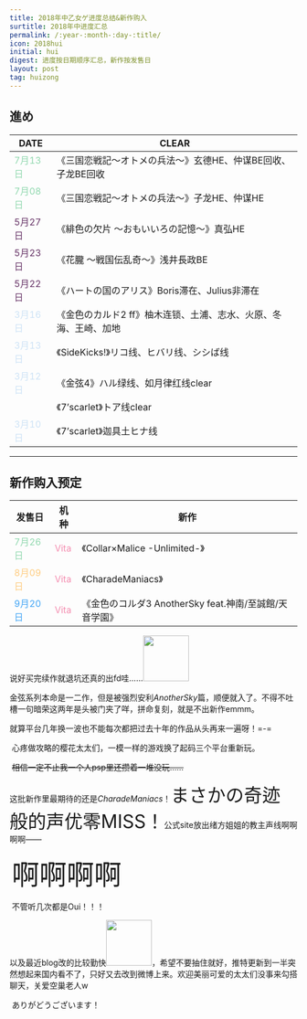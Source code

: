 ```yaml
---
title: 2018年中乙女ゲ进度总结&新作购入
surtitle: 2018年中进度汇总
permalink: /:year-:month-:day-:title/
icon: 2018hui
initial: hui
digest: 进度按日期顺序汇总，新作按发售日
layout: post
tag: huizong
---
```


## 進め

| DATE                                | CLEAR                                                        |
| ----------------------------------- | ------------------------------------------------------------ |
| <font color="91d8af">7月13日</font> | 《三国恋戦記～オトメの兵法～》玄德HE、仲谋BE回收、子龙BE回收 |
| <font color="91d8af">7月08日</font> | 《三国恋戦記～オトメの兵法～》子龙HE、仲谋HE                 |
| <font color="663366">5月27日</font> | 《緋色の欠片 ～おもいいろの記憶～》真弘HE                    |
| <font color="663366">5月23日</font> | 《花朧 ～戦国伝乱奇～》浅井長政BE                            |
| <font color="663366">5月22日</font> | 《ハートの国のアリス》Boris滞在、Julius非滞在                |
| <font color="CEE3F6">3月16日</font> | 《金色のカルド2 ff》柚木连锁、土浦、志水、火原、冬海、王崎、加地 |
| <font color="CEE3F6">3月13日</font> | 《SideKicks!》リコ线、ヒバリ线、シシば线                     |
| <font color="CEE3F6">3月12日</font> | 《金弦4》ハル绿线、如月律红线clear                           |
|                                     | 《7’scarlet》トア线clear                                     |
| <font color="CEE3F6">3月10日</font> | 《7’scarlet》迦具土ヒナ线                                    |

------

## 新作购入预定

| 发售日                              | 机种                             | 新作                                                   |
| ----------------------------------- | -------------------------------- | ------------------------------------------------------ |
| <font color="91d8af">7月26日</font> | <font color="F48FB1">Vita</font> | 《Collar×Malice -Unlimited-》                          |
| <font color="FFCC80">8月09日</font> | <font color="F48FB1">Vita</font> | 《CharadeManiacs》                                     |
| <font color="42A5F5">9月20日</font> | <font color="F48FB1">Vita</font> | 《金色のコルダ3 AnotherSky feat.神南/至誠館/天音学園》 |



​	说好买完续作就退坑还真的出fd哇……<img src="{{ site.url }}/assets/img/bq/zcywz/zcywz8.gif" width="80px">

​	金弦系列本命是一二作，但是被强烈安利*AnotherSky*篇，顺便就入了。不得不吐槽一句暗荣这两年是头被门夹了咩，拼命复刻，就是不出新作emmm。

​	就算平台几年换一波也不能每次都把过去十年的作品从头再来一遍呀！=-=

​	心疼做攻略的樱花太太们，一模一样的游戏换了起码三个平台重新玩。

​	 ~~相信一定不止我一个人psp里还攒着一堆没玩……~~ 

​	这批新作里最期待的还是*CharadeManiacs*！<font size="6">まさかの奇迹般的声优零MISS！</font>公式site放出绪方姐姐的教主声线啊啊啊啊——

​	 <font size="7">啊啊啊啊</font>

​	不管听几次都是Oui！！！

​	以及最近blog改的比较勤快<img src="{{ site.url }}/assets/img/bq/tusiji/tusiji0.gif" width="80px">，希望不要抽住就好，推特更新到一半突然想起来国内看不了，只好又去改到微博上来。欢迎美丽可爱的太太们没事来勾搭聊天，关爱空巢老人w

​	ありがどうございます！